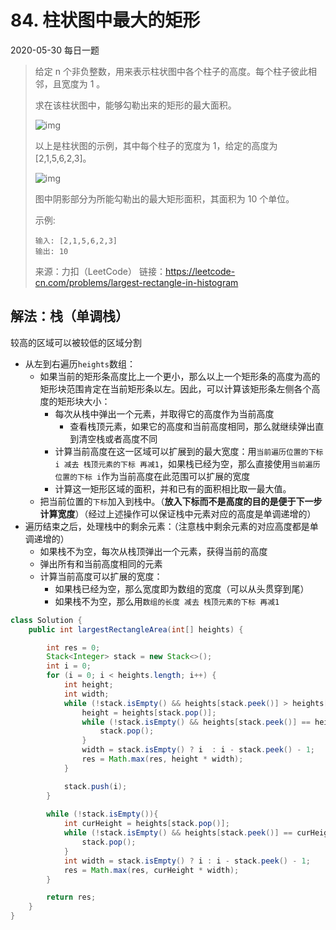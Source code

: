 # 84. 柱状图中最大的矩形

2020-05-30 每日一题

> 给定 n 个非负整数，用来表示柱状图中各个柱子的高度。每个柱子彼此相邻，且宽度为 1 。
>
> 求在该柱状图中，能够勾勒出来的矩形的最大面积。
>
> ![img](https://assets.leetcode-cn.com/aliyun-lc-upload/uploads/2018/10/12/histogram_area.png)
>
> 以上是柱状图的示例，其中每个柱子的宽度为 1，给定的高度为 [2,1,5,6,2,3]。
>
> ![img](https://assets.leetcode-cn.com/aliyun-lc-upload/uploads/2018/10/12/histogram_area.png)
>
> 图中阴影部分为所能勾勒出的最大矩形面积，其面积为 10 个单位。
>
> 示例:
>
> ```
>输入: [2,1,5,6,2,3]
> 输出: 10
> ```
>
> 来源：力扣（LeetCode）
> 链接：https://leetcode-cn.com/problems/largest-rectangle-in-histogram



## 解法：栈（单调栈）

较高的区域可以被较低的区域分割

- 从左到右遍历`heights`数组：
  - 如果当前的矩形条高度比上一个更小，那么以上一个矩形条的高度为高的矩形块范围肯定在当前矩形条以左。因此，可以计算该矩形条左侧各个高度的矩形块大小：
    - 每次从栈中弹出一个元素，并取得它的高度作为当前高度
      - 查看栈顶元素，如果它的高度和当前高度相同，那么就继续弹出直到清空栈或者高度不同
    - 计算当前高度在这一区域可以扩展到的最大宽度：用`当前遍历位置的下标 i 减去 栈顶元素的下标 再减1`，如果栈已经为空，那么直接使用`当前遍历位置的下标 i`作为当前高度在此范围可以扩展的宽度
    - 计算这一矩形区域的面积，并和已有的面积相比取一最大值。
  - 把当前位置的`下标`加入到栈中。（**放入下标而不是高度的目的是便于下一步计算宽度**）（经过上述操作可以保证栈中元素对应的高度是单调递增的）
- 遍历结束之后，处理栈中的剩余元素：（注意栈中剩余元素的对应高度都是单调递增的）
  - 如果栈不为空，每次从栈顶弹出一个元素，获得当前的高度
  - 弹出所有和当前高度相同的元素
  - 计算当前高度可以扩展的宽度：
    - 如果栈已经为空，那么宽度即为数组的宽度（可以从头贯穿到尾）
    - 如果栈不为空，那么用`数组的长度 减去 栈顶元素的下标 再减1`



```java
class Solution {
    public int largestRectangleArea(int[] heights) {

        int res = 0;
        Stack<Integer> stack = new Stack<>();
        int i = 0;
        for (i = 0; i < heights.length; i++) {
            int height;
            int width;
            while (!stack.isEmpty() && heights[stack.peek()] > heights[i]) {
                height = heights[stack.pop()];
                while (!stack.isEmpty() && heights[stack.peek()] == height) {
                    stack.pop();
                }
                width = stack.isEmpty() ? i  : i - stack.peek() - 1;
                res = Math.max(res, height * width);
            }

            stack.push(i);
        }
        
        while (!stack.isEmpty()){
            int curHeight = heights[stack.pop()];
            while (!stack.isEmpty() && heights[stack.peek()] == curHeight) {
                stack.pop();
            }
            int width = stack.isEmpty() ? i : i - stack.peek() - 1;
            res = Math.max(res, curHeight * width);
        }

        return res;
    }
}
```

